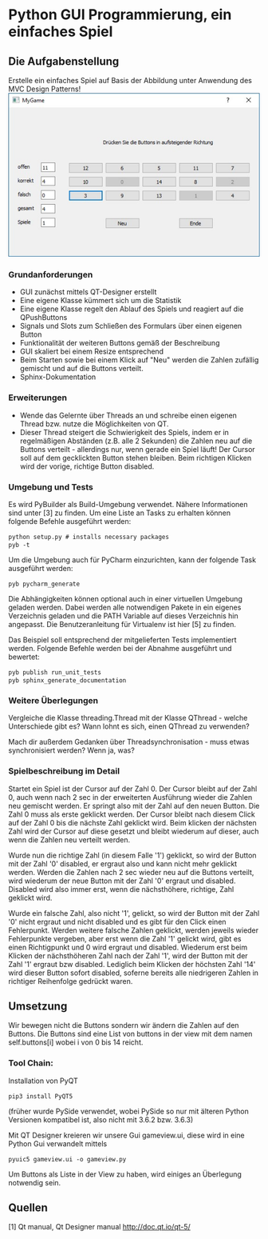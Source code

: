 
# Python GUI Programmierung, ein einfaches Spiel

## Die Aufgabenstellung
Erstelle ein einfaches Spiel auf Basis der Abbildung unter Anwendung des MVC Design Patterns!
![SimpleGameGui](SimpleGameGui.jpg)

### Grundanforderungen
* GUI zunächst mittels QT-Designer erstellt
* Eine eigene Klasse kümmert sich um die Statistik
* Eine eigene Klasse regelt den Ablauf des Spiels und reagiert auf die QPushButtons
* Signals und Slots zum Schließen des Formulars über einen eigenen Button
* Funktionalität der weiteren Buttons gemäß der Beschreibung
* GUI skaliert bei einem Resize entsprechend
* Beim Starten sowie bei einem Klick auf "Neu" werden die Zahlen zufällig gemischt und auf die Buttons verteilt.
* Sphinx-Dokumentation

### Erweiterungen
* Wende das Gelernte über Threads an und schreibe einen eigenen Thread bzw. nutze die Möglichkeiten von QT.
* Dieser Thread steigert die Schwierigkeit des Spiels, indem er in regelmäßigen Abständen (z.B. alle 2 Sekunden) die Zahlen neu auf die Buttons verteilt - allerdings nur, wenn gerade ein Spiel läuft! Der Cursor soll auf dem gecklickten Button stehen bleiben. Beim richtigen Klicken wird der vorige, richtige Button disabled.

### Umgebung und Tests

Es wird PyBuilder als Build-Umgebung verwendet. Nähere Informationen sind unter [3] zu finden. Um eine Liste an Tasks
zu erhalten können folgende Befehle ausgeführt werden:

    python setup.py # installs necessary packages
    pyb -t 

Um die Umgebung auch für PyCharm einzurichten, kann der folgende Task ausgeführt werden:

    pyb pycharm_generate

Die Abhängigkeiten können optional auch in einer virtuellen Umgebung geladen werden. Dabei werden alle notwendigen
Pakete in ein eigenes Verzeichnis geladen und die PATH Variable auf dieses Verzeichnis hin angepasst. Die 
Benutzeranleitung für Virtualenv ist hier [5] zu finden.

Das Beispiel soll entsprechend der mitgelieferten Tests implementiert werden. Folgende Befehle werden bei der Abnahme
ausgeführt und bewertet:

    pyb publish run_unit_tests
    pyb sphinx_generate_documentation

### Weitere Überlegungen
Vergleiche die Klasse threading.Thread mit der Klasse QThread - welche Unterschiede gibt es? Wann lohnt es sich, einen QThread zu verwenden? 

Mach dir außerdem Gedanken über Threadsynchronisation - muss etwas synchronisiert werden? Wenn ja, was?

### Spielbeschreibung im Detail
Startet ein Spiel ist der Cursor auf der Zahl 0. 
Der Cursor bleibt auf der Zahl 0, auch wenn nach 2 sec in der erweiterten Ausführung wieder die Zahlen neu gemischt werden. Er springt also mit der Zahl auf den neuen Button.
Die Zahl 0 muss als erste geklickt werden. Der Cursor bleibt nach diesem Click auf der Zahl 0 bis die nächste Zahl geklickt wird. Beim klicken der nächsten Zahl wird der Cursor auf diese gesetzt und bleibt wiederum auf dieser, auch wenn die Zahlen neu verteilt werden. 

Wurde nun die richtige Zahl (in diesem Falle '1') geklickt, so wird der Button mit der Zahl '0' disabled, er ergraut also und kann nicht mehr geklickt werden. Werden die Zahlen nach 2 sec wieder neu auf die Buttons verteilt, wird wiederum der neue Button mit der Zahl '0' ergraut und disabled. 
Disabled wird also immer erst, wenn die nächsthöhere, richtige, Zahl geklickt wird. 

Wurde ein falsche Zahl, also nicht '1', gelickt, so wird der Button mit der Zahl '0' nicht ergraut und nicht disabled und es gibt für den Click einen Fehlerpunkt. Werden weitere falsche Zahlen geklickt, werden jeweils wieder Fehlerpunkte vergeben, aber erst wenn die Zahl '1' gelickt wird, gibt es einen Richtigpunkt und 0 wird ergraut und disabled.
Wiederum erst beim Klicken der nächsthöheren Zahl nach der Zahl '1', wird der Button mit der Zahl '1' ergraut bzw disabled.
Lediglich beim Klicken der höchsten Zahl '14' wird dieser Button sofort disabled, soferne bereits alle niedrigeren Zahlen in richtiger Reihenfolge gedrückt waren.

## Umsetzung
<!---
Was musste recherchiert werden um die Aufgabe lösen zu können?
Welche Erfahrungen wurden gemacht?
Wie ist man zum Ergebnis gekommen?
-->

Wir bewegen nicht die Buttons sondern wir ändern die Zahlen auf den Buttons.
Die Buttons sind eine List von buttons in der view mit dem namen self.buttons[i] wobei i von 0 bis 14 reicht.

### Tool Chain:
Installation von PyQT
    
    pip3 install PyQT5
    
(früher wurde PySide verwendet, wobei PySide so nur mit älteren Python Versionen kompatibel ist, also nicht mit 3.6.2 bzw. 3.6.3)

Mit QT Designer kreieren wir unsere Gui gameview.ui, diese wird in eine Python Gui verwandelt mittels
    
    pyuic5 gameview.ui -o gameview.py
    
Um Buttons als Liste in der View zu haben, wird einiges an Überlegung notwendig sein.

## Quellen
[1] Qt manual, Qt Designer manual <http://doc.qt.io/qt-5/>


